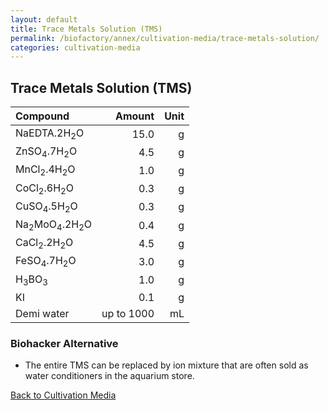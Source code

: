 ```yaml
---
layout: default
title: Trace Metals Solution (TMS)
permalink: /biofactory/annex/cultivation-media/trace-metals-solution/
categories: cultivation-media
---
```


## Trace Metals Solution (TMS)

|Compound| Amount | Unit |
|:-------|-------:|-----:|
|NaEDTA.2H<sub>2</sub>O|15.0|g|
|ZnSO<sub>4</sub>.7H<sub>2</sub>O|4.5|g|
|MnCl<sub>2</sub>.4H<sub>2</sub>O|1.0|g|
|CoCl<sub>2</sub>.6H<sub>2</sub>O|0.3|g|
|CuSO<sub>4</sub>.5H<sub>2</sub>O|0.3|g|
|Na<sub>2</sub>MoO<sub>4</sub>.2H<sub>2</sub>O|0.4|g|
|CaCl<sub>2</sub>.2H<sub>2</sub>O|4.5|g|
|FeSO<sub>4</sub>.7H<sub>2</sub>O|3.0|g|
|H<sub>3</sub>BO<sub>3</sub>|1.0|g|
|KI|0.1|g|
|Demi water|up to 1000|mL|

### Biohacker Alternative

* The entire TMS can be replaced by ion mixture that are often sold as water conditioners in the aquarium store.

[Back to Cultivation Media](/biofactory/annex/cultivation-media/)

